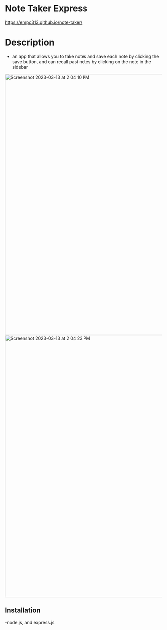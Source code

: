 # Note Taker Express
https://empc313.github.io/note-taker/

# Description
- an app that allows you to take notes and save each note by clicking the save button, and can recall past notes by clicking on the note in the sidebar

<img width="840" alt="Screenshot 2023-03-13 at 2 04 10 PM" src="https://user-images.githubusercontent.com/122828454/224819558-26adc7e1-77ac-471a-abf2-41805d8b493b.png">

<img width="844" alt="Screenshot 2023-03-13 at 2 04 23 PM" src="https://user-images.githubusercontent.com/122828454/224819610-3e1076ef-ae5a-4a81-a945-2ca95af24d62.png">

## Installation
-node.js, and express.js

 
